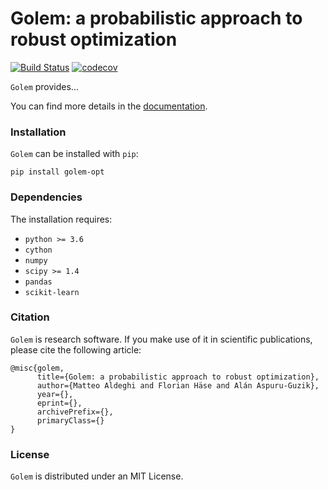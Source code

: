 # Golem: a probabilistic approach to robust optimization
[![Build Status](https://travis-ci.com/matteoaldeghi/golem.svg?token=bMWWqBdm3xytautMLsPK&branch=master)](https://travis-ci.com/matteoaldeghi/golem)
[![codecov](https://codecov.io/gh/matteoaldeghi/golem/branch/master/graph/badge.svg?token=JJOHSUa4zX)](https://codecov.io/gh/matteoaldeghi/golem)

``Golem`` provides...

You can find more details in the [documentation](https://).

###  Installation
``Golem`` can be installed with ``pip``:

```
pip install golem-opt
```

### Dependencies
The installation requires:
* ``python >= 3.6``
* ``cython``
* ``numpy``
* ``scipy >= 1.4``
* ``pandas``
* ``scikit-learn``

###  Citation
``Golem`` is research software. If you make use of it in scientific publications, please cite the following article:

```
@misc{golem,
      title={Golem: a probabilistic approach to robust optimization}, 
      author={Matteo Aldeghi and Florian Häse and Alán Aspuru-Guzik},
      year={},
      eprint={},
      archivePrefix={},
      primaryClass={}
}
```

###  License
``Golem`` is distributed under an MIT License.
